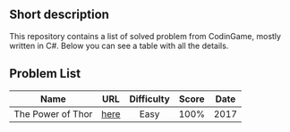 ## Short description
This repository contains a list of solved problem from CodinGame, mostly written in C#.
Below you can see a table with all the details.

## Problem List
|       Name        |                                   URL                                   | Difficulty | Score | Date  |
| :---------------: | :---------------------------------------------------------------------: | :--------: | :---: | :---: |
| The Power of Thor | [here](https://www.codingame.com/training/easy/power-of-thor-episode-1) |    Easy    | 100%  | 2017  |
